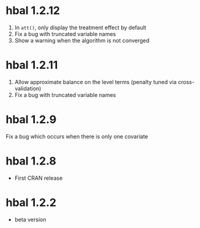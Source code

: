 # hbal 1.2.12
1. In `att()`, only display the treatment effect by default
2. Fix a bug with truncated variable names
3. Show a warning when the algorithm is not converged

# hbal 1.2.11
1. Allow approximate balance on the level terms (penalty tuned via cross-validation)
2. Fix a bug with truncated variable names
   
# hbal 1.2.9
Fix a bug which occurs when there is only one covariate

# hbal 1.2.8
* First CRAN release

# hbal 1.2.2
* beta version
